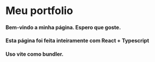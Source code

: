 # Meu portfolio

#### Bem-vindo a minha página. Espero que goste.
#### Esta página foi feita inteiramente com React + Typescript
#### Uso vite como bundler.